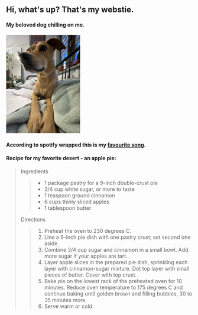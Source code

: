 
## Hi, what's up? That's my webstie.

#### My beloved dog chilling on me.


<img src="Pictures/IMG_2562.JPEG" alt="drawing" width="200"/>

#### According to spotify wrapped this is my [favourite song](https://www.youtube.com/watch?v=RVmG_d3HKBA).

#### Recipe for my favorite desert - an apple pie:
> Ingredients
>> - 1 package pastry for a 9-inch double-crust pie
>> - 3/4 cup white sugar, or more to taste
>> - 1 teaspoon ground cinnamon
>> - 6 cups thinly sliced apples
>> - 1 tablespoon butter
>
> Directions
> 
>> 1. Preheat the oven to 230 degrees C.
>> 2. Line a 9-inch pie dish with one pastry crust; set second one aside.
>> 3. Combine 3/4 cup sugar and cinnamon in a small bowl. Add more sugar if your apples are tart.
>> 4. Layer apple slices in the prepared pie dish, sprinkling each layer with cinnamon-sugar mixture. Dot top layer with small pieces of butter. Cover with top crust.
>> 5. Bake pie on the lowest rack of the preheated oven for 10 minutes. Reduce oven temperature to 175 degrees C and continue baking until golden brown and filling bubbles, 30 to 35 minutes more. 
>> 6. Serve warm or cold. 

